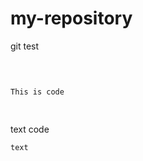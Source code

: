 # my-repository
git test

<pre>

<code>

This is code

</code>
</pre>

text
    code
    
    text
    

